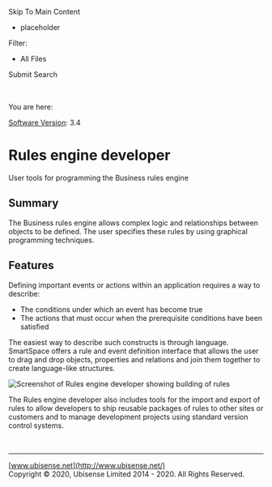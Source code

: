 

Skip To Main Content

[](../../../Home.htm)

  * placeholder

Filter:

  * All Files

Submit Search

![Navigate previous](../../../images/transparent.gif) ![Navigate
next](../../../images/transparent.gif) ![Expand
all](../../../images/transparent.gif) ![](../../../images/transparent.gif)
![Print](../../../images/transparent.gif)

You are here:

[Software Version](../../FrontMatters\(Online\)/features-and-versions.htm):
3.4

# Rules engine developer

User tools for programming the Business rules engine

## Summary

The Business rules engine allows complex logic and relationships between
objects to be defined. The user specifies these rules by using graphical
programming techniques.

## Features

Defining important events or actions within an application requires a way to
describe:

  * The conditions under which an event has become true
  * The actions that must occur when the prerequisite conditions have been satisfied

The easiest way to describe such constructs is through language. SmartSpace
offers a rule and event definition interface that allows the user to drag and
drop objects, properties and relations and join them together to create
language-like structures.

![Screenshot of Rules engine developer showing building of
rules](../../../images/newRulesDeveloper.png)

The Rules engine developer also includes tools for the import and export of
rules to allow developers to ship reusable packages of rules to other sites or
customers and to manage development projects using standard version control
systems.

![Navigate previous](../../../images/transparent.gif) ![Navigate
next](../../../images/transparent.gif) ![Expand
all](../../../images/transparent.gif) ![](../../../images/transparent.gif)
![Print](../../../images/transparent.gif)

* * *

[www.ubisense.net](http://www.ubisense.net/)  
Copyright © 2020, Ubisense Limited 2014 - 2020. All Rights Reserved.

